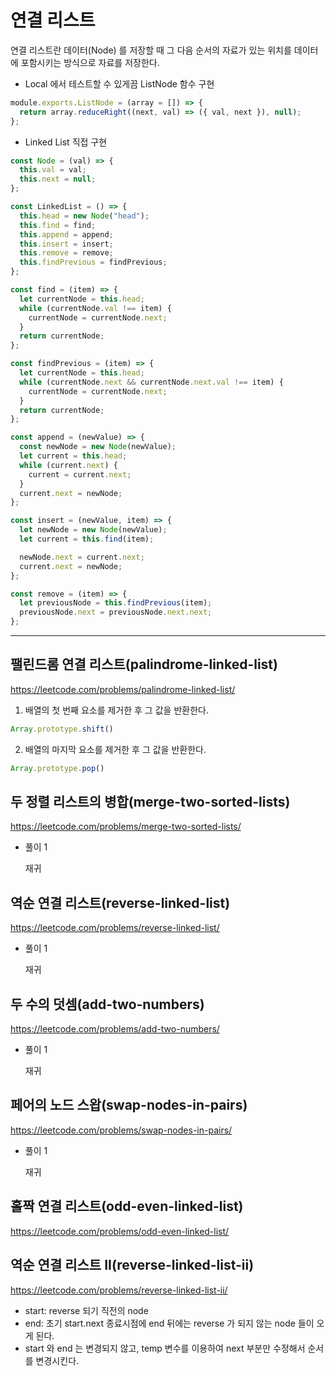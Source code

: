 # 연결 리스트

연결 리스트란 데이터(Node) 를 저장할 때 그 다음 순서의 자료가 있는 위치를 데이터에 포함시키는 방식으로 자료를 저장한다.

- Local 에서 테스트할 수 있게끔 ListNode 함수 구현

```JavaScript
module.exports.ListNode = (array = []) => {
  return array.reduceRight((next, val) => ({ val, next }), null);
};
```

- Linked List 직접 구현

```JavaScript
const Node = (val) => {
  this.val = val;
  this.next = null;
};

const LinkedList = () => {
  this.head = new Node("head");
  this.find = find;
  this.append = append;
  this.insert = insert;
  this.remove = remove;
  this.findPrevious = findPrevious;
};

const find = (item) => {
  let currentNode = this.head;
  while (currentNode.val !== item) {
    currentNode = currentNode.next;
  }
  return currentNode;
};

const findPrevious = (item) => {
  let currentNode = this.head;
  while (currentNode.next && currentNode.next.val !== item) {
    currentNode = currentNode.next;
  }
  return currentNode;
};

const append = (newValue) => {
  const newNode = new Node(newValue);
  let current = this.head;
  while (current.next) {
    current = current.next;
  }
  current.next = newNode;
};

const insert = (newValue, item) => {
  let newNode = new Node(newValue);
  let current = this.find(item);

  newNode.next = current.next;
  current.next = newNode;
};

const remove = (item) => {
  let previousNode = this.findPrevious(item);
  previousNode.next = previousNode.next.next;
};

```

---

## 팰린드롬 연결 리스트(palindrome-linked-list)

https://leetcode.com/problems/palindrome-linked-list/

1. 배열의 첫 번째 요소를 제거한 후 그 값을 반환한다.

```JavaScript
Array.prototype.shift()
```

2. 배열의 마지막 요소를 제거한 후 그 값을 반환한다.

```JavaScript
Array.prototype.pop()
```

## 두 정렬 리스트의 병합(merge-two-sorted-lists)

https://leetcode.com/problems/merge-two-sorted-lists/

- 풀이 1

  재귀

## 역순 연결 리스트(reverse-linked-list)

https://leetcode.com/problems/reverse-linked-list/

- 풀이 1

  재귀

## 두 수의 덧셈(add-two-numbers)

https://leetcode.com/problems/add-two-numbers/

- 풀이 1

  재귀

## 페어의 노드 스왑(swap-nodes-in-pairs)

https://leetcode.com/problems/swap-nodes-in-pairs/

- 풀이 1

  재귀

## 홀짝 연결 리스트(odd-even-linked-list)

https://leetcode.com/problems/odd-even-linked-list/

## 역순 연결 리스트 II(reverse-linked-list-ii)

https://leetcode.com/problems/reverse-linked-list-ii/

- start: reverse 되기 직전의 node
- end: 초기 start.next 종료시점에 end 뒤에는 reverse 가 되지 않는 node 들이 오게 된다.
- start 와 end 는 변경되지 않고, temp 변수를 이용하여 next 부분만 수정해서 순서를 변경시킨다.
